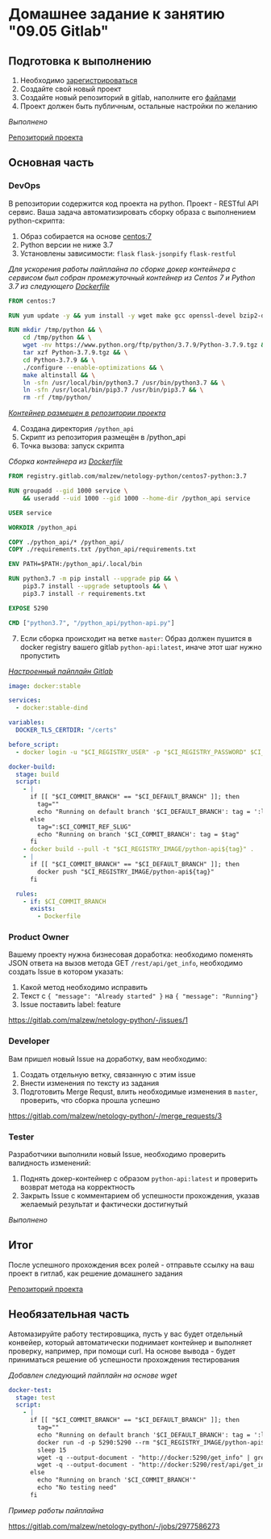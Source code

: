 # Домашнее задание к занятию "09.05 Gitlab"

## Подготовка к выполнению

1. Необходимо [зарегистрироваться](https://about.gitlab.com/free-trial/)
2. Создайте свой новый проект
3. Создайте новый репозиторий в gitlab, наполните его [файлами](./repository)
4. Проект должен быть публичным, остальные настройки по желанию

*Выполнено*

[Репозиторий проекта](https://gitlab.com/malzew/netology-python/-/tree/master/)

## Основная часть

### DevOps

В репозитории содержится код проекта на python. Проект - RESTful API сервис. Ваша задача автоматизировать сборку образа с выполнением python-скрипта:
1. Образ собирается на основе [centos:7](https://hub.docker.com/_/centos?tab=tags&page=1&ordering=last_updated)
2. Python версии не ниже 3.7
3. Установлены зависимости: `flask` `flask-jsonpify` `flask-restful`

*Для ускорения работы пайплайна по сборке докер контейнера с сервисом был собран промежуточный контейнер из Centos 7 и Python 3.7 из следующего [Dockerfile](https://gitlab.com/malzew/netology-python/-/blob/master/python37_on_centos7_docker/Dockerfile)*

```dockerfile
FROM centos:7

RUN yum update -y && yum install -y wget make gcc openssl-devel bzip2-devel && yum clean all

RUN mkdir /tmp/python && \
    cd /tmp/python && \
    wget -nv https://www.python.org/ftp/python/3.7.9/Python-3.7.9.tgz && \
    tar xzf Python-3.7.9.tgz && \
    cd Python-3.7.9 && \
    ./configure --enable-optimizations && \
    make altinstall && \
    ln -sfn /usr/local/bin/python3.7 /usr/bin/python3.7 && \
    ln -sfn /usr/local/bin/pip3.7 /usr/bin/pip3.7 && \
    rm -rf /tmp/python/
```

*[Контейнер размещен в репозитории проекта](https://gitlab.com/malzew/netology-python/container_registry/3395449)*


4. Создана директория `/python_api`
5. Скрипт из репозитория размещён в /python_api
6. Точка вызова: запуск скрипта

*Сборка контейнера из [Dockerfile](https://gitlab.com/malzew/netology-python/-/blob/master/Dockerfile)*

```dockerfile
FROM registry.gitlab.com/malzew/netology-python/centos7-python:3.7

RUN groupadd --gid 1000 service \
    && useradd --uid 1000 --gid 1000 --home-dir /python_api service

USER service

WORKDIR /python_api

COPY ./python_api/* /python_api/
COPY ./requirements.txt /python_api/requirements.txt

ENV PATH=$PATH:/python_api/.local/bin

RUN python3.7 -m pip install --upgrade pip && \
    pip3.7 install --upgrade setuptools && \
    pip3.7 install -r requirements.txt

EXPOSE 5290

CMD ["python3.7", "/python_api/python-api.py"]
```

7. Если сборка происходит на ветке `master`: Образ должен пушится в docker registry вашего gitlab `python-api:latest`, иначе этот шаг нужно пропустить

*[Настроенный пайплайн Gitlab](https://gitlab.com/malzew/netology-python/-/blob/master/.gitlab-ci.yml)*

```yaml
image: docker:stable

services:
  - docker:stable-dind

variables:
  DOCKER_TLS_CERTDIR: "/certs"

before_script:
  - docker login -u "$CI_REGISTRY_USER" -p "$CI_REGISTRY_PASSWORD" $CI_REGISTRY

docker-build:
  stage: build
  script:
    - |
      if [[ "$CI_COMMIT_BRANCH" == "$CI_DEFAULT_BRANCH" ]]; then
        tag=""
        echo "Running on default branch '$CI_DEFAULT_BRANCH': tag = ':latest'"
      else
        tag=":$CI_COMMIT_REF_SLUG"
        echo "Running on branch '$CI_COMMIT_BRANCH': tag = $tag"
      fi
    - docker build --pull -t "$CI_REGISTRY_IMAGE/python-api${tag}" .
    - |
      if [[ "$CI_COMMIT_BRANCH" == "$CI_DEFAULT_BRANCH" ]]; then
        docker push "$CI_REGISTRY_IMAGE/python-api${tag}"
      fi

  rules:
    - if: $CI_COMMIT_BRANCH
      exists:
        - Dockerfile
```

### Product Owner

Вашему проекту нужна бизнесовая доработка: необходимо поменять JSON ответа на вызов метода GET `/rest/api/get_info`, необходимо создать Issue в котором указать:
1. Какой метод необходимо исправить
2. Текст с `{ "message": "Already started" }` на `{ "message": "Running"}`
3. Issue поставить label: feature

https://gitlab.com/malzew/netology-python/-/issues/1

### Developer

Вам пришел новый Issue на доработку, вам необходимо:
1. Создать отдельную ветку, связанную с этим issue
2. Внести изменения по тексту из задания
3. Подготовить Merge Requst, влить необходимые изменения в `master`, проверить, что сборка прошла успешно

https://gitlab.com/malzew/netology-python/-/merge_requests/3

### Tester

Разработчики выполнили новый Issue, необходимо проверить валидность изменений:
1. Поднять докер-контейнер с образом `python-api:latest` и проверить возврат метода на корректность
2. Закрыть Issue с комментарием об успешности прохождения, указав желаемый результат и фактически достигнутый

*Выполнено*

## Итог

После успешного прохождения всех ролей - отправьте ссылку на ваш проект в гитлаб, как решение домашнего задания

[Репозиторий проекта](https://gitlab.com/malzew/netology-python/-/tree/master/)

## Необязательная часть

Автомазируйте работу тестировщика, пусть у вас будет отдельный конвейер, который автоматически поднимает контейнер и выполняет проверку, например, при помощи curl. На основе вывода - будет приниматься решение об успешности прохождения тестирования

*Добавлен следующий пайплайн на основе wget*

```yaml
docker-test:
  stage: test
  script:
    - |
      if [[ "$CI_COMMIT_BRANCH" == "$CI_DEFAULT_BRANCH" ]]; then
        tag=""
        echo "Running on default branch '$CI_DEFAULT_BRANCH': tag = ':latest'"
        docker run -d -p 5290:5290 --rm "$CI_REGISTRY_IMAGE/python-api${tag}"
        sleep 15
        wget -q --output-document - "http://docker:5290/get_info" | grep -q 'Already started'
        wget -q --output-document - "http://docker:5290/rest/api/get_info" | grep -q 'Running'
      else
        echo "Running on branch '$CI_COMMIT_BRANCH'"
        echo "No testing need"
      fi
```

*Пример работы пайплайна*

https://gitlab.com/malzew/netology-python/-/jobs/2977586273

